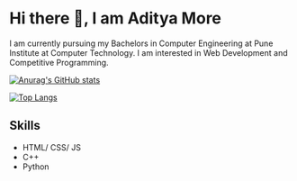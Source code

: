 # Hi there 👋, I am Aditya More

I am currently pursuing my Bachelors in Computer Engineering at Pune Institute at Computer Technology. I am interested in Web Development and Competitive Programming.

[![Anurag's GitHub stats](https://github-readme-stats.vercel.app/api?username=AdityaMore7000&show_icons=true&theme=tokyonight)](https://github.com/anuraghazra/github-readme-stats)

[![Top Langs](https://github-readme-stats.vercel.app/api/top-langs/?username=AdityaMore7000)](https://github.com/anuraghazra/github-readme-stats)

## Skills
* HTML/ CSS/ JS
* C++
* Python
<!--
**AdityaMore7000/AdityaMore7000** is a ✨ _special_ ✨ repository because its `README.md` (this file) appears on your GitHub profile.

Here are some ideas to get you started:

- 🔭 I’m currently working on ...
- 🌱 I’m currently learning ...
- 👯 I’m looking to collaborate on ...
- 🤔 I’m looking for help with ...
- 💬 Ask me about ...
- 📫 How to reach me: ...
- 😄 Pronouns: ...
- ⚡ Fun fact: ...
-->
